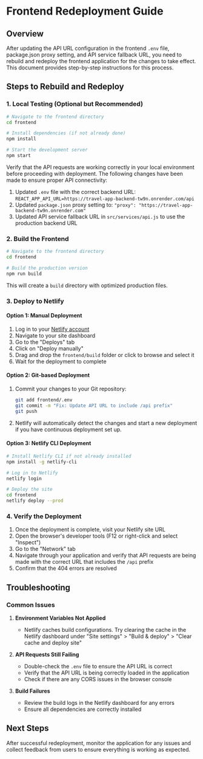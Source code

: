 # Frontend Redeployment Guide

## Overview
After updating the API URL configuration in the frontend `.env` file, package.json proxy setting, and API service fallback URL, you need to rebuild and redeploy the frontend application for the changes to take effect. This document provides step-by-step instructions for this process.

## Steps to Rebuild and Redeploy

### 1. Local Testing (Optional but Recommended)

```bash
# Navigate to the frontend directory
cd frontend

# Install dependencies (if not already done)
npm install

# Start the development server
npm start
```

Verify that the API requests are working correctly in your local environment before proceeding with deployment. The following changes have been made to ensure proper API connectivity:

1. Updated `.env` file with the correct backend URL: `REACT_APP_API_URL=https://travel-app-backend-tw9n.onrender.com/api`
2. Updated `package.json` proxy setting to: `"proxy": "https://travel-app-backend-tw9n.onrender.com"`
3. Updated API service fallback URL in `src/services/api.js` to use the production backend URL

### 2. Build the Frontend

```bash
# Navigate to the frontend directory
cd frontend

# Build the production version
npm run build
```

This will create a `build` directory with optimized production files.

### 3. Deploy to Netlify

#### Option 1: Manual Deployment

1. Log in to your [Netlify account](https://app.netlify.com/)
2. Navigate to your site dashboard
3. Go to the "Deploys" tab
4. Click on "Deploy manually"
5. Drag and drop the `frontend/build` folder or click to browse and select it
6. Wait for the deployment to complete

#### Option 2: Git-based Deployment

1. Commit your changes to your Git repository:
   ```bash
   git add frontend/.env
   git commit -m "Fix: Update API URL to include /api prefix"
   git push
   ```

2. Netlify will automatically detect the changes and start a new deployment if you have continuous deployment set up.

#### Option 3: Netlify CLI Deployment

```bash
# Install Netlify CLI if not already installed
npm install -g netlify-cli

# Log in to Netlify
netlify login

# Deploy the site
cd frontend
netlify deploy --prod
```

### 4. Verify the Deployment

1. Once the deployment is complete, visit your Netlify site URL
2. Open the browser's developer tools (F12 or right-click and select "Inspect")
3. Go to the "Network" tab
4. Navigate through your application and verify that API requests are being made with the correct URL that includes the `/api` prefix
5. Confirm that the 404 errors are resolved

## Troubleshooting

### Common Issues

1. **Environment Variables Not Applied**
   - Netlify caches build configurations. Try clearing the cache in the Netlify dashboard under "Site settings" > "Build & deploy" > "Clear cache and deploy site"

2. **API Requests Still Failing**
   - Double-check the `.env` file to ensure the API URL is correct
   - Verify that the API URL is being correctly loaded in the application
   - Check if there are any CORS issues in the browser console

3. **Build Failures**
   - Review the build logs in the Netlify dashboard for any errors
   - Ensure all dependencies are correctly installed

## Next Steps

After successful redeployment, monitor the application for any issues and collect feedback from users to ensure everything is working as expected.